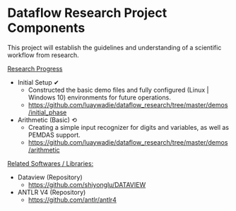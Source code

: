 # Dataflow Research Project Components
This project will establish the guidelines and understanding of a scientific workflow from research.

<ins>Research Progress</ins>
- Initial Setup ✔
  - Constructed the basic demo files and fully configured (Linux | Windows 10) environments for future operations.
  - https://github.com/luaywadie/dataflow_research/tree/master/demos/initial_phase
- Arithmetic (Basic) ⟲
  - Creating a simple input recognizer for digits and variables, as well as PEMDAS support.
  - https://github.com/luaywadie/dataflow_research/tree/master/demos/arithmetic

<ins>Related Softwares / Libraries:</ins>
- Dataview (Repository)
  - https://github.com/shiyonglu/DATAVIEW
- ANTLR V4 (Repository)
  - https://github.com/antlr/antlr4

